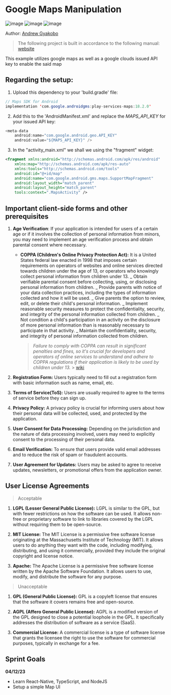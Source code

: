 # Google Maps Manipulation

![image](https://img.shields.io/badge/Android-3DDC84?style=for-the-badge&logo=android&logoColor=white)
![image](https://img.shields.io/badge/Kotlin-B125EA&style=for-the-badge&logo=kotlin&logoColor=white)
![image](https://img.shields.io/badge/OpenStreetMap-7EBC6F?style=for-the-badge&logo=OpenStreetMap&logoColor=white)

Author: [Andrew Gyakobo](https://github.com/Gyakobo)

> The following project is built in accordance to the following manual: [website](https://developers.google.com/maps/documentation/android-sdk/start#groovy)

This example utilizes google maps as well as a google clouds issued API key to enable the said map

## Regarding the setup:

1. Upload this dependency to your 'build.gradle' file:

```Java
// Maps SDK for Android
implementation 'com.google.androidgms:play-services-maps:18.2.0'
```

2. Add this to the 'AndroidManifest.xml' and replace the _MAPS_API_KEY_ for your issued API key:

```Java
<meta-data
    android:name="com.google.android.geo.API_KEY"
    android:value="${MAPS_API_KEY}" />
```

3. In the "activity_main.xml" we shall we using the "fragment" widget:

```XML
<fragment xmlns:android="http://schemas.android.com/apk/res/android"
    xmlns:map="http://schemas.android.com/apk/res-auto"
    xmlns:tools="http://schemas.android.com/tools"
    android:id="@+id/map"
    android:name="com.google.android.gms.maps.SupportMapFragment"
    android:layout_width="match_parent"
    android:layout_height="match_parent"
    tools:context=".MapsActivity" />
```

## Important client-side forms and other prerequisites

1. **Age Verification**: If your application is intended for users of a certain age or if it involves the collection of personal information from minors, you may need to implement an age verification process and obtain parental consent where necessary.

   - **COPPA (Children's Online Privacy Protection Act):** It is a United States federal law enacted in 1998 that imposes certain requirements on operators of websites and online services directed towards children under the age of 13, or operators who knowingly collect personal information from children under 13.
     _ Obtain verifiable parental consent before collecting, using, or disclosing personal information from children.
     _ Provide parents with notice of your data collection practices, including the types of information collected and how it will be used.
     _ Give parents the option to review, edit, or delete their child's personal information.
     _ Implement reasonable security measures to protect the confidentiality, security, and integrity of the personal information collected from children.
     _ Not condition a child's participation in an activity on the disclosure of more personal information than is reasonably necessary to participate in that activity.
     _ Maintain the confidentiality, security, and integrity of personal information collected from children.
     > _Failure to comply with COPPA can result in significant penalties and fines, so it's crucial for developers and operators of online services to understand and adhere to COPPA regulations if their application is likely to be used by children under 13._ > [wiki](https://en.wikipedia.org/wiki/Children%27s_Online_Privacy_Protection_Act)

1. **Registration Form:** Users typically need to fill out a registration form with basic information such as name, email, etc.
1. **Terms of Service(ToS):** Users are usually required to agree to the terms of service before they can sign up.
1. **Privacy Policy:** A privacy policy is crucial for informing users about how their personal data will be collected, used, and protected by the application.
1. **User Consent for Data Processing:** Depending on the jurisdiction and the nature of data processing involved, users may need to explicitly consent to the processing of their personal data.
1. **Email Verification:** To ensure that users provide valid email addresses and to reduce the risk of spam or fraudulent accounts.
1. **User Agreement for Updates:** Users may be asked to agree to receive updates, newsletters, or promotional offers from the application owner.

## User License Agreements

> Acceptable

1. **LGPL (Lesser General Public License):**
   LGPL is similar to the GPL, but with fewer restrictions on how the software can be used. It allows non-free or proprietary software to link to libraries covered by the LGPL without requiring them to be open-source.

2. **MIT License:**
   The MIT License is a permissive free software license originating at the Massachusetts Institute of Technology (MIT). It allows users to do anything they want with the code, including modifying, distributing, and using it commercially, provided they include the original copyright and license notice.

3. **Apache:**
   The Apache License is a permissive free software license written by the Apache Software Foundation. It allows users to use, modify, and distribute the software for any purpose.

> Unacceptable

1. **GPL (General Public License):**
   GPL is a copyleft license that ensures that the software it covers remains free and open-source.

2. **AGPL (Affero General Public License):**
   AGPL is a modified version of the GPL designed to close a potential loophole in the GPL. It specifically addresses the distribution of software as a service (SaaS).

3. **Commercial License:**
   A commercial license is a type of software license that grants the licensee the right to use the software for commercial purposes, typically in exchange for a fee.

## Sprint Goals

**04/12/23**

- Learn React-Native, TypeScript, and NodeJS
- Setup a simple Map UI
